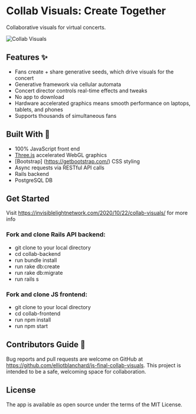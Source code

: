 # Collab Visuals: Create Together
Collaborative visuals for virtual concerts.

![Collab Visuals](https://invisiblelightnetwork.com/wp-content/uploads/2020/10/UI_16x9_3-Up_940.jpg)

## Features :sparkles:
* Fans create + share generative seeds, which drive visuals for the concert
* Generative framework via cellular automata
* Concert director controls real-time effects and tweaks
* No app to download
* Hardware accelerated graphics means smooth performance on laptops, tablets, and phones
* Supports thousands of simultaneous fans

## Built With :eyes:
* 100% JavaScript front end
* [Three.js](https://threejs.org/) accelerated WebGL graphics
* [Bootstrap] (https://getbootstrap.com/) CSS styling
* Async requests via RESTful API calls
* Rails backend
* PostgreSQL DB

## Get Started
Visit https://invisiblelightnetwork.com/2020/10/22/collab-visuals/ for more info

### Fork and clone Rails API backend:
* git clone to your local directory
* cd collab-backend
* run bundle install
* run rake db:create
* run rake db:migrate
* run rails s

### Fork and clone JS frontend:
* git clone to your local directory
* cd collab-frontend
* run npm install
* run npm start

## Contributors Guide 👋
Bug reports and pull requests are welcome on GitHub at https://github.com/elliotblanchard/js-final-collab-visuals. This project is intended to be a safe, welcoming space for collaboration.

## License
The app is available as open source under the terms of the MIT License.